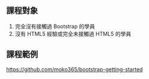 ## 課程對象

1. 完全沒有接觸過 Bootstrap 的學員
2. 沒有 HTML5 經驗或完全未接觸過 HTML5 的學員

## 課程範例

https://github.com/moko365/bootstrap-getting-started
